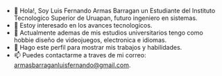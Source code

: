 - 👋  Hola!, Soy Luis Fernando Armas Barragan un Estudiante del Instituto Tecnologico Superior de Uruapan, futuro ingeniero en sistemas. 
- 👀 Estoy interesado en los avances tecnologicos. 
- 🌱 Actualmente ademas de mis estudios universitarios tengo como hobbie diseño de videojuegos, electronica e idiomas. 
- 💞️ Hago este perfil para mostrar mis trabajos y habilidades. 
- 📫 Puedes contactarme a traves de mi correo: armasbarraganluisfernando@gmail.com. 





